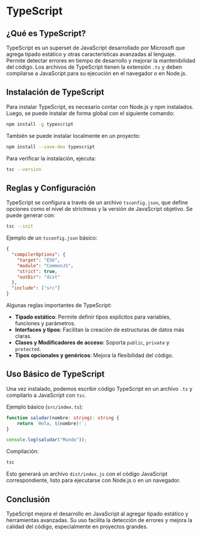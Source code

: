 # TypeScript

## ¿Qué es TypeScript?
TypeScript es un superset de JavaScript desarrollado por Microsoft que agrega tipado estático y otras características avanzadas al lenguaje. Permite detectar errores en tiempo de desarrollo y mejorar la mantenibilidad del código. Los archivos de TypeScript tienen la extensión `.ts` y deben compilarse a JavaScript para su ejecución en el navegador o en Node.js.

## Instalación de TypeScript
Para instalar TypeScript, es necesario contar con Node.js y npm instalados. Luego, se puede instalar de forma global con el siguiente comando:

```sh
npm install -g typescript
```

También se puede instalar localmente en un proyecto:

```sh
npm install --save-dev typescript
```

Para verificar la instalación, ejecuta:

```sh
tsc --version
```

## Reglas y Configuración
TypeScript se configura a través de un archivo `tsconfig.json`, que define opciones como el nivel de strictness y la versión de JavaScript objetivo. Se puede generar con:

```sh
tsc --init
```

Ejemplo de un `tsconfig.json` básico:

```json
{
  "compilerOptions": {
    "target": "ES6",
    "module": "CommonJS",
    "strict": true,
    "outDir": "dist"
  },
  "include": ["src"]
}
```

Algunas reglas importantes de TypeScript:
- **Tipado estático**: Permite definir tipos explícitos para variables, funciones y parámetros.
- **Interfaces y tipos**: Facilitan la creación de estructuras de datos más claras.
- **Clases y Modificadores de acceso**: Soporta `public`, `private` y `protected`.
- **Tipos opcionales y genéricos**: Mejora la flexibilidad del código.

## Uso Básico de TypeScript
Una vez instalado, podemos escribir código TypeScript en un archivo `.ts` y compilarlo a JavaScript con `tsc`.

Ejemplo básico (`src/index.ts`):

```ts
function saludar(nombre: string): string {
    return `Hola, ${nombre}!`;
}

console.log(saludar("Mundo"));
```

Compilación:

```sh
tsc
```

Esto generará un archivo `dist/index.js` con el código JavaScript correspondiente, listo para ejecutarse con Node.js o en un navegador.

## Conclusión
TypeScript mejora el desarrollo en JavaScript al agregar tipado estático y herramientas avanzadas. Su uso facilita la detección de errores y mejora la calidad del código, especialmente en proyectos grandes.

